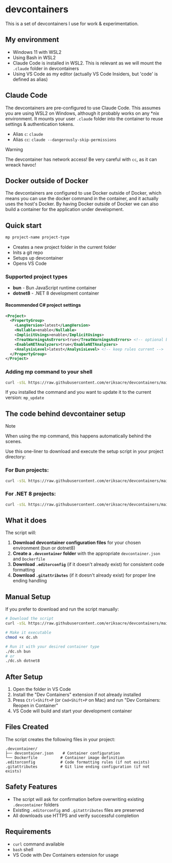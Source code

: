 # devcontainers

This is a set of devcontainers I use for work & experimentation.

## My environment

- Windows 11 with WSL2
- Using Bash in WSL2
- Claude Code is installed in WSL2. This is relevant as we will mount the `.claude` folder in devcontainers
- Using VS Code as my editor (actually VS Code Insiders, but 'code' is defined as alias)

## Claude Code

The devcontainers are pre-configured to use Claude Code. This assumes you are using WSL2 on Windows, although it probably works on any *nix environment. It mounts your user `.claude` folder into the container to reuse settings & authentication tokens.

- Alias `c`: `claude`
- Alias `cc`: `claude --dangerously-skip-permissions`

> [!WARNING]
> The devcontainer has network access! Be very careful with `cc`, as it can wreack havoc!

## Docker outside of Docker

The devcontainers are configured to use Docker outside of Docker, which means you can use the docker command in the container, and it actually uses the host's Docker. By having Docker outside of Docker we can also build a container for the application under development.

## Quick start

```bash
mp project-name project-type
```

- Creates a new project folder in the current folder
- Inits a git repo
- Setups up devcontainer
- Opens VS Code

### Supported project types

- **bun** - Bun JavaScript runtime container
- **dotnet8** - .NET 8 development container

#### Recommended C# project settings

```xml
<Project>
  <PropertyGroup>
    <LangVersion>latest</LangVersion>
    <Nullable>enable</Nullable>
    <ImplicitUsings>enable</ImplicitUsings>
    <TreatWarningsAsErrors>true</TreatWarningsAsErrors> <!-- optional but strict -->
    <EnableNETAnalyzers>true</EnableNETAnalyzers>
    <AnalysisLevel>latest</AnalysisLevel> <!-- keep rules current -->
  </PropertyGroup>
</Project>
```

### Adding mp command to your shell

```bash
curl -sSL https://raw.githubusercontent.com/eriksacre/devcontainers/main/mp_command.sh >> ~/.bashrc && source ~/.bashrc
```

If you installed the command and you want to update it to the current version: `mp_update`

## The code behind devcontainer setup

> [!NOTE]
> When using the mp command, this happens automatically behind the scenes.

Use this one-liner to download and execute the setup script in your project directory:

### For Bun projects:
```bash
curl -sSL https://raw.githubusercontent.com/eriksacre/devcontainers/main/dc.sh | bash -s bun
```

### For .NET 8 projects:
```bash
curl -sSL https://raw.githubusercontent.com/eriksacre/devcontainers/main/dc.sh | bash -s dotnet8
```

## What it does

The script will:

1. **Download devcontainer configuration files** for your chosen environment (bun or dotnet8)
2. **Create a `.devcontainer` folder** with the appropriate `devcontainer.json` and `Dockerfile`
3. **Download `.editorconfig`** (if it doesn't already exist) for consistent code formatting
4. **Download `.gitattributes`** (if it doesn't already exist) for proper line ending handling

## Manual Setup

If you prefer to download and run the script manually:

```bash
# Download the script
curl -sSL https://raw.githubusercontent.com/eriksacre/devcontainers/main/dc.sh -o dc.sh

# Make it executable
chmod +x dc.sh

# Run it with your desired container type
./dc.sh bun
# or
./dc.sh dotnet8
```

## After Setup

1. Open the folder in VS Code
2. Install the "Dev Containers" extension if not already installed
3. Press `Ctrl+Shift+P` (or `Cmd+Shift+P` on Mac) and run "Dev Containers: Reopen in Container"
4. VS Code will build and start your development container

## Files Created

The script creates the following files in your project:

```
.devcontainer/
├── devcontainer.json    # Container configuration
└── Dockerfile          # Container image definition
.editorconfig           # Code formatting rules (if not exists)
.gitattributes          # Git line ending configuration (if not exists)
```

## Safety Features

- The script will ask for confirmation before overwriting existing `.devcontainer` folders
- Existing `.editorconfig` and `.gitattributes` files are preserved
- All downloads use HTTPS and verify successful completion

## Requirements

- `curl` command available
- `bash` shell
- VS Code with Dev Containers extension for usage
